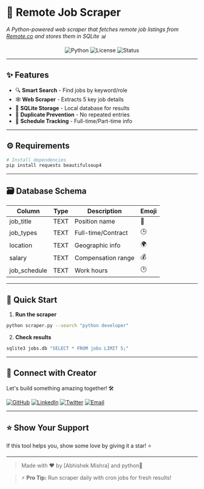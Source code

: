 # 🚀 Remote Job Scraper

_A Python-powered web scraper that fetches remote job listings from [Remote.co](https://remote.co) and stores them in SQLite 📊_

<div align="center">
  <img src="https://img.shields.io/badge/Python-3.8%2B-blue?logo=python" alt="Python">
  <img src="https://img.shields.io/badge/License-MIT-green" alt="License">
  <img src="https://img.shields.io/badge/Status-Active-brightgreen" alt="Status">
</div>

---

## ✨ Features
- 🔍 **Smart Search** - Find jobs by keyword/role
- 🕸️ **Web Scraper** - Extracts 5 key job details
- 💾 **SQLite Storage** - Local database for results
- 🚫 **Duplicate Prevention** - No repeated entries
- 📆 **Schedule Tracking** - Full-time/Part-time info

---

## ⚙️ Requirements
```bash
# Install dependencies
pip install requests beautifulsoup4
```

---

## 🗃️ Database Schema
| Column         | Type      | Description          | Emoji |
|----------------|-----------|----------------------|-------|
| job_title      | TEXT      | Position name        | 📛    |
| job_types      | TEXT      | Full-time/Contract   | 🕒    |
| location       | TEXT      | Geographic info      | 🌍    |
| salary         | TEXT      | Compensation range   | 💰    |
| job_schedule   | TEXT      | Work hours           | 🕑    |

---

## 🚀 Quick Start
1. **Run the scraper**
```bash
python scraper.py --search "python developer"
```

2. **Check results**
```bash
sqlite3 jobs.db "SELECT * FROM jobs LIMIT 5;"
```

---

## 🤝 Connect with Creator
Let's build something amazing together! 🛠️

[![GitHub](https://img.shields.io/badge/-GitHub-181717?logo=github)](https://github.com/Abhishek08Mishra)
[![LinkedIn](https://img.shields.io/badge/-LinkedIn-0077B5?logo=linkedin)](https://www.linkedin.com/in/abhishek-mishra-120799281/)
[![Twitter](https://img.shields.io/badge/-Twitter-1DA1F2?logo=twitter)](https://x.com/Abhi__57)
[![Email](https://img.shields.io/badge/-Email-D14836?logo=gmail)](abishekmishra195@gmail.com)

---

## ⭐ Show Your Support

If this tool helps you, show some love by giving it a star! ⭐

---
> Made with ❤️ by [Abhishek Mishra] and python🐍
  
> ⚡ **Pro Tip:** Run scraper daily with cron jobs for fresh results!
```
